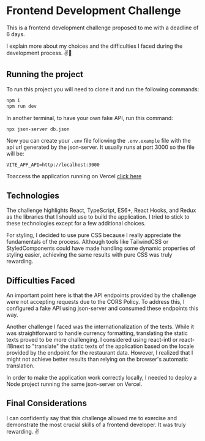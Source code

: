 # Frontend Development Challenge

This is a frontend development challenge proposed to me with a deadline of 6 days.

I explain more about my choices and the difficulties I faced during the development process. ✌😬

## Running the project

To run this project you will need to clone it and run the following commands:

```sh
npm i
npm run dev
```

In another terminal, to have your own fake API, run this command:

```sh
npx json-server db.json
```

Now you can create your `.env` file following the `.env.example` file with the api url generated by the json-server.
It usually runs at port 3000 so the file will be:

```
VITE_APP_API=http://localhost:3000
```

Toaccess the application running on Vercel [click here]()

## Technologies

The challenge highlights React, TypeScript, ES6+, React Hooks, and Redux as the libraries that I should use to build the application. I tried to stick to these technologies except for a few additional choices.

For styling, I decided to use pure CSS because I really appreciate the fundamentals of the process. Although tools like TailwindCSS or StyledComponents could have made handling some dynamic properties of styling easier, achieving the same results with pure CSS was truly rewarding.

## Difficulties Faced

An important point here is that the API endpoints provided by the challenge were not accepting requests due to the CORS Policy. To address this, I configured a fake API using json-server and consumed these endpoints this way.

Another challenge I faced was the internationalization of the texts. While it was straightforward to handle currency formatting, translating the static texts proved to be more challenging. I considered using react-intl or react-i18next to "translate" the static texts of the application based on the locale provided by the endpoint for the restaurant data. However, I realized that I might not achieve better results than relying on the browser's automatic translation.

In order to make the application work correctly locally, I needed to deploy a Node project running the same json-server on Vercel.

## Final Considerations

I can confidently say that this challenge allowed me to exercise and demonstrate the most crucial skills of a frontend developer. It was truly rewarding. ✌
